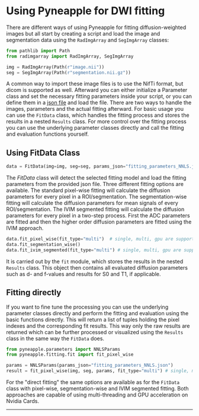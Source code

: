 # Using Pyneapple for DWI fitting

There are different ways of using Pyneapple for fitting diffusion-weighted images but all start by creating a script and
load the image and segmentation data using the ```RadImgArray``` and ```SegImgArray``` classes:

```python
from pathlib import Path
from radimgarray import RadImgArray, SegImgArray

img = RadImgArray(Path(r"image.nii"))
seg = SegImgArray(Path(r"segmentation.nii.gz"))
```
A common way to import these image files is to use the NifTi format, but dicom is supported as well.
Afterward you can either initialize a Parameter class and set the necessary fitting parameters inside your script, or you
can define them in a [json file](Parameters.md) and load the file.
There are two ways to handle the images, parameters and the actual fitting afterward. For basic usage you can use the 
```FitData``` class, which handles the fitting process and stores the results in a nested ```Results``` class. For more 
control over the fitting process you can use the underlying parameter classes directly and call the fitting and
evaluation functions yourself.

## Using FitData Class

```python
data = FitData(img=img, seg=seg, params_json="fitting_parameters_NNLS.json")
```
The *FitData* class will detect the selected fitting model and load the fitting parameters from the provided json file. 
Three different fitting options are available. The standard pixel-wise fitting will calculate the diffusion parameters
for every pixel in a ROI/segmentation. The segmentation-wise fitting will calculate the diffusion parameters for mean
signals of every ROI/segmentation. The IVIM segmented fitting will calculate the diffusion parameters for every pixel in
a two-step process. First the ADC parameters are fitted and then the higher order diffusion parameters are fitted using
the IVIM approach. 

```python
data.fit_pixel_wise(fit_type="multi")  # single, multi, gpu are supported 
data.fit_segmentation_wise()
data.fit_ivim_segmented(fit_type="multi") # single, multi, gpu are supported 
```
It is carried out by the ```fit``` module, which stores the results in the nested ```Results``` class. This object then
contains all evaluated diffusion parameters such as d- and f-values and results for S0 and T1, if applicable.

## Fitting directly

If you want to fine tune the processing you can use the underlying parameter classes directly and perform the fitting
and evaluation using the basic functions directly. This will return a list of tuples holding the pixel indexes and the
corresponding fit results. This way only the raw results are returned which can be further processed or visualized using
the ```Results``` class in the same way the ```FitData``` does.
 
```python
from pyneapple.parameters import NNLSParams
from pyneapple.fitting.fit import fit_pixel_wise

params = NNLSParams(params_json="fitting_parameters_NNLS.json")
result = fit_pixel_wise(img, seg, params, fit_type="multi") # single, multi, gpu are supported 
```
For the "direct fitting" the same options are available as for the ```FitData``` class with pixel-wise, 
segmentation-wise and IVIM segmented fitting. Both approaches are capable of using multi-threading and GPU acceleration
on Nvidia Cards. 
___
